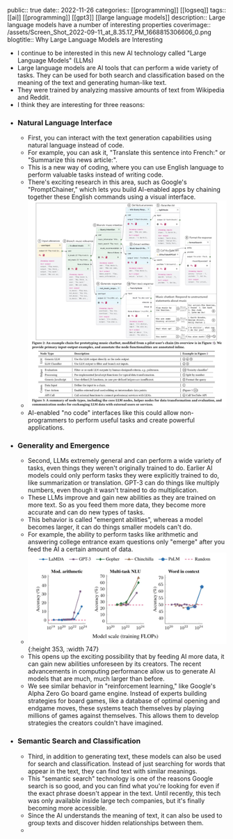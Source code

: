 public:: true
date:: 2022-11-26
categories:: [[programming]] [[logseq]]
tags:: [[ai]] [[programming]] [[gpt3]] [[large language models]]
description:: Large language models have a number of interesting properties
coverimage:: /assets/Screen_Shot_2022-09-11_at_8.35.17_PM_1668815306606_0.png
blogtitle:: Why Large Language Models are Interesting

- I continue to be interested in this new AI technology called "Large Language Models" (LLMs)
- Large language models are AI tools that can perform a wide variety of tasks. They can be used for both search and classification based on the meaning of the text and generating human-like text.
- They were trained by analyzing massive amounts of text from Wikipedia and Reddit.
- I think they are interesting for three reasons:
- ### Natural Language Interface
	- First, you can interact with the text generation capabilities using natural language instead of code.
	- For example, you can ask it, "Translate this sentence into French:" or "Summarize this news article:".
	- This is a new way of coding, where you can use English language to perform valuable tasks instead of writing code.
	- There's exciting research in this area, such as Google's "PromptChainer," which lets you build AI-enabled apps by chaining together these English commands using a visual interface.
	- ![FhuU9ZRUUAEXf9e.jpeg](../assets/FhuU9ZRUUAEXf9e_1669150904874_0.jpeg)
	- AI-enabled "no code" interfaces like this could allow non-programmers to perform useful tasks and create powerful applications.
- ### Generality and Emergence
	- Second, LLMs extremely general and can perform a wide variety of tasks, even things they weren't originally trained to do. Earlier AI models could only perform tasks they were explicitly trained to do, like summarization or translation. GPT-3 can do things like multiply numbers, even though it wasn't trained to do multiplication.
	- These LLMs improve and gain new abilities as they are trained on more text. So as you feed them more data, they become more accurate and can do new types of tasks.
	- This behavior is called "emergent abilities", whereas a model becomes larger, it can do things smaller models can't do.
	- For example, the ability to perform tasks like arithmetic and answering college entrance exam questions only "emerge" after you feed the AI a certain amount of data.
	- ![Screen Shot 2022-09-11 at 8.35.17 PM.png](../assets/Screen_Shot_2022-09-11_at_8.35.17_PM_1668815306606_0.png){:height 353, :width 747}
	- This opens up the exciting possibility that by feeding AI more data, it can gain new abilities unforeseen by its creators. The recent advancements in computing performance allow us to generate AI models that are much, much larger than before.
	- We see similar behavior in "reinforcement learning," like Google's Alpha Zero Go board game engine. Instead of experts building strategies for board games, like a database of optimal opening and endgame moves, these systems teach themselves by playing millions of games against themselves. This allows them to develop strategies the creators couldn't have imagined.
- ### Semantic Search and Classification
	- Third, in addition to generating text, these models can also be used for search and classification. Instead of just searching for words that appear in the text, they can find text with similar meanings.
	- This "semantic search" technology is one of the reasons Google search is so good, and you can find what you're looking for even if the exact phrase doesn't appear in the text. Until recently, this tech was only available inside large tech companies, but it's finally becoming more accessible.
	- Since the AI understands the meaning of text, it can also be used to group texts and discover hidden relationships between them.
	-